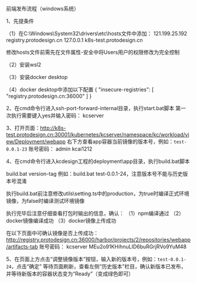 前端发布流程（windows系统）

1、先提条件

（1）在C:\Windows\System32\drivers\etc\hosts文件中添加：
121.199.25.192 registry.protodesign.cn
127.0.0.1 k8s-test.protodesign.cn

修改hosts文件前需先在文件属性-安全中将Users用户的权限修改为完全控制

（2）安装wsl2

（3）安装docker desktop

（4）docker desktop中添加以下配置
{
    "insecure-registries": [
        "registry.protodesign.cn:36000"
    ]
}

2、在cmd命令行进入ssh-port-forward-internal目录，执行start.bat脚本
第一次执行需要键入yes并输入密码：
kcserver

3、打开页面：http://k8s-test.protodesign.cn:30001/kubernetes/kcserver/namespace/kc/workload/view/Deployment/webapp
右下方查看app容器当前镜像的版本号，例如：`test-0.0.1-23`
账号密码：
admin
kcai1212

4、在cmd命令行进入kcdesign工程的deployment\app目录，执行build.bat脚本

build.bat version-tag
例如：build.bat test-0.0.1-24，注意版本号不能与历史版本号混淆

执行build.bat前注意修改utils\setting.ts中的production，为true时编译正式环境镜像，为false时编译测试环境镜像

执行完毕后注意仔细查看打包时输出的信息，确认：
（1）npm编译通过
（2）docker镜像编译成功
（3）docker镜像上传成功

在以下页面中可确认镜像是否上传成功：
http://registry.protodesign.cn:36000/harbor/projects/2/repositories/webapp/artifacts-tab
账号密码：
kcserver
MEu2o91KHihnuLID6buRGrjRVo9YuM48

5、在页面上方点击“调整镜像版本”按钮，输入新的版本号，例如：`test-0.0.1-24`，点击“确定”
等待页面刷新，查看左侧“历史版本”栏目，确认新版本已发布，并等待新版本的容器状态变为“Ready”（变成绿色即可）
